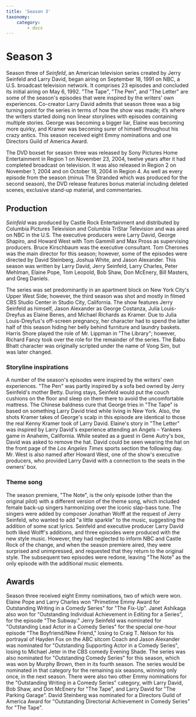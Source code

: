 ```yaml
---
title: 'Season 3'
taxonomy:
    category:
        - docs
---
```


# Season 3

Season three of _Seinfeld_, an American television series created by Jerry Seinfeld and Larry David, began airing on September 18, 1991 on NBC, a U.S. broadcast television network. It comprises 23 episodes and concluded its initial airing on May 6, 1992. "The Tape", "The Pen", and "The Letter" are some of the season's episodes that were inspired by the writers' own experiences. Co-creator Larry David admits that season three was a big turning point for the series in terms of how the show was made; it’s where the writers started doing non linear storylines with episodes containing multiple stories. George was becoming a bigger liar, Elaine was becoming more quirky, and Kramer was becoming surer of himself throughout his crazy antics. This season received eight Emmy nominations and one Directors Guild of America Award.

The DVD boxset for season three was released by Sony Pictures Home Entertainment in Region 1 on November 23, 2004, twelve years after it had completed broadcast on television. It was also released in Region 2 on November 1, 2004 and on October 18, 2004 in Region 4. As well as every episode from the season (minus The Stranded which was produced for the second season), the DVD release features bonus material including deleted scenes, exclusive stand-up material, and commentaries.

## Production

_Seinfeld_ was produced by Castle Rock Entertainment and distributed by Columbia Pictures Television and Columbia TriStar Television and was aired on NBC in the U.S. The executive producers were Larry David, George Shapiro, and Howard West with Tom Gammill and Max Pross as supervising producers. Bruce Kirschbaum was the executive consultant. Tom Cherones was the main director for this season; however, some of the episodes were directed by David Steinberg, Joshua White, and Jason Alexander. This season was written by Larry David, Jerry Seinfeld, Larry Charles, Peter Mehlman, Elaine Pope, Tom Leopold, Bob Shaw, Don McEnery, Bill Masters, and Greg Daniels.

The series was set predominantly in an apartment block on New York City's Upper West Side; however, the third season was shot and mostly in filmed CBS Studio Center in Studio City, California. The show features Jerry Seinfeld as himself, Jason Alexander as George Costanza, Julia Louis-Dreyfus as Elaine Benes, and Michael Richards as Kramer. Due to Julia Louis-Dreyfus's off-screen pregnancy, her character had to spend the latter half of this season hiding her belly behind furniture and laundry baskets. Harris Shore played the role of Mr. Lippman in "The Library"; however, Richard Fancy took over the role for the remainder of the series. The Babu Bhatt character was originally scripted under the name of Vong Sim, but was later changed.

### Storyline inspirations

A number of the season's episodes were inspired by the writers' own experiences. "The Pen" was partly inspired by a sofa bed owned by Jerry Seinfeld's mother Betty. During stays, Seinfeld would put the couch cushions on the floor and sleep on them there to avoid the uncomfortable mattress. The Chinese baldness cure that George tries in "The Tape" is based on something Larry David tried while living in New York. Also, the shots Kramer takes of George's scalp in this episode are identical to those the real Kenny Kramer took of Larry David. Elaine's story in "The Letter" was inspired by Larry David's experience attending an Angels – Yankees game in Anaheim, California. While seated as a guest in Gene Autry's box, David was asked to remove the hat. David could be seen wearing the hat on the front page of the _Los Angeles Times_ sports section the following day. Mr. West is also named after Howard West, one of the show's executive producers, who provided Larry David with a connection to the seats in the owners' box.

### Theme song

The season premiere, "The Note", is the only episode (other than the original pilot) with a different version of the theme song, which included female back-up singers harmonizing over the iconic slap-bass tune. The singers were added by composer Jonathan Wolff at the request of Jerry Seinfeld, who wanted to add "a little sparkle" to the music, suggesting the addition of some scat lyrics. Seinfeld and executive producer Larry David both liked Wolff's additions, and three episodes were produced with the new style music. However, they had neglected to inform NBC and Castle Rock of the change, and when the season premiere aired, they were surprised and unimpressed, and requested that they return to the original style. The subsequent two episodes were redone, leaving "The Note" as the only episode with the additional music elements.

## Awards

Season three received eight Emmy nominations, two of which were won. Elaine Pope and Larry Charles won "Primetime Emmy Award for Outstanding Writing in a Comedy Series" for "The Fix-Up". Janet Ashikaga also won for "Outstanding Individual Achievement in Editing for a Series", for the episode "The Subway." Jerry Seinfeld was nominated for "Outstanding Lead Actor in a Comedy Series" for the special one-hour episode "The Boyfriend/New Friend," losing to Craig T. Nelson for his portrayal of Hayden Fox on the ABC sitcom Coach and Jason Alexander was nominated for "Outstanding Supporting Actor in a Comedy Series", losing to Michael Jeter in the CBS comedy Evening Shade. The series was also nominated for "Outstanding Comedy Series" for this season, which was won by Murphy Brown, then in its fourth season. The series would be nominated in that category for the remaining six seasons, winning only once, in the next season. There were also two other Emmy nominations for the "Outstanding Writing in a Comedy Series" category, with Larry David, Bob Shaw, and Don McEnery for "The Tape", and Larry David for "The Parking Garage". David Steinberg was nominated for a Directors Guild of America Award for "Outstanding Directorial Achievement in Comedy Series" for "The Tape".
